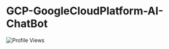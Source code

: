 # GCP-GoogleCloudPlatform-AI-ChatBot

![Profile Views](https://komarev.com/ghpvc/?username=anay-a-joshi&color=green)  
